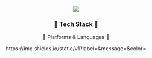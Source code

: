 <div align=center>
	<img src="https://capsule-render.vercel.app/api?type=waving&color=auto&height=200&section=header&text=McDonald ketchup thief%20Github!&fontSize=90" />	
</div>
<div align=center>
	<h3>🦴 Tech Stack 🦴</h3>
	<p>🙆 Platforms & Languages 🙆</p>
https://img.shields.io/static/v1?label=<LABEL>&message=<MESSAGE>&color=<black>
